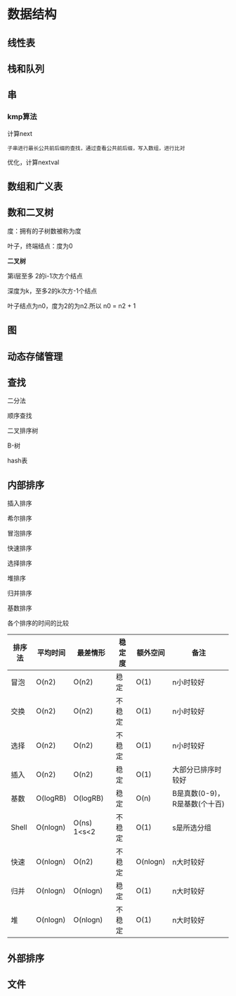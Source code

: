 # 数据结构

## 线性表



## 栈和队列



## 串

### kmp算法

计算next

```
子串进行最长公共前后缀的查找，通过查看公共前后缀，写入数组，进行比对
```

优化，计算nextval



## 数组和广义表



## 数和二叉树

度：拥有的子树数被称为度

叶子，终端结点：度为0



**二叉树**

第i层至多 2的i-1次方个结点

深度为k，至多2的k次方-1个结点

叶子结点为n0，度为2的为n2.所以 n0 = n2 + 1







## 图



## 动态存储管理



## 查找

二分法

顺序查找

二叉排序树

B-树

hash表

## 内部排序

插入排序

希尔排序

冒泡排序

快速排序

选择排序

堆排序

归并排序

基数排序

各个排序的时间的比较

| 排序法 | 平均时间 | 最差情形    | 稳定度 | 额外空间 | 备注                          |
| ------ | -------- | ----------- | ------ | -------- | ----------------------------- |
| 冒泡   | O(n2)    | O(n2)       | 稳定   | O(1)     | n小时较好                     |
| 交换   | O(n2)    | O(n2)       | 不稳定 | O(1)     | n小时较好                     |
| 选择   | O(n2)    | O(n2)       | 不稳定 | O(1)     | n小时较好                     |
| 插入   | O(n2)    | O(n2)       | 稳定   | O(1)     | 大部分已排序时较好            |
| 基数   | O(logRB) | O(logRB)    | 稳定   | O(n)     | B是真数(0-9)，R是基数(个十百) |
| Shell  | O(nlogn) | O(ns) 1<s<2 | 不稳定 | O(1)     | s是所选分组                   |
| 快速   | O(nlogn) | O(n2)       | 不稳定 | O(nlogn) | n大时较好                     |
| 归并   | O(nlogn) | O(nlogn)    | 稳定   | O(1)     | n大时较好                     |
| 堆     | O(nlogn) | O(nlogn)    | 不稳定 | O(1)     | n大时较好                     |

## 外部排序



## 文件



